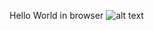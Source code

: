  Hello World in browser
![alt text](https://github.com/niladri-lahiri/mnist-example/blob/feature/flask_api/images/flask_output_best_model.PNG)
